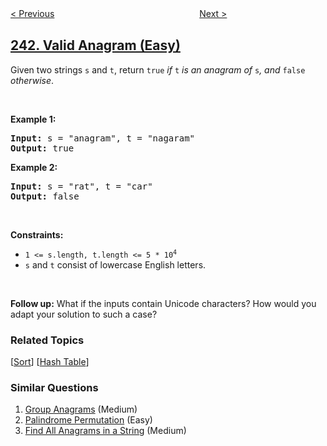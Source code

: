 <!--|This file generated by command(leetcode description); DO NOT EDIT.    |-->
<!--+----------------------------------------------------------------------+-->
<!--|@author    openset <openset.wang@gmail.com>                           |-->
<!--|@link      https://github.com/openset                                 |-->
<!--|@home      https://github.com/openset/leetcode                        |-->
<!--+----------------------------------------------------------------------+-->

[< Previous](../different-ways-to-add-parentheses "Different Ways to Add Parentheses")
　　　　　　　　　　　　　　　　
[Next >](../shortest-word-distance "Shortest Word Distance")

## [242. Valid Anagram (Easy)](https://leetcode.com/problems/valid-anagram "有效的字母异位词")

<p>Given two strings <code>s</code> and <code>t</code>, return <code>true</code> <em>if</em> <code>t</code> <em>is an anagram of</em> <code>s</code><em>, and</em> <code>false</code> <em>otherwise</em>.</p>

<p>&nbsp;</p>
<p><strong>Example 1:</strong></p>
<pre><strong>Input:</strong> s = "anagram", t = "nagaram"
<strong>Output:</strong> true
</pre><p><strong>Example 2:</strong></p>
<pre><strong>Input:</strong> s = "rat", t = "car"
<strong>Output:</strong> false
</pre>
<p>&nbsp;</p>
<p><strong>Constraints:</strong></p>

<ul>
	<li><code>1 &lt;= s.length, t.length &lt;= 5 * 10<sup>4</sup></code></li>
	<li><code>s</code> and <code>t</code> consist of lowercase English letters.</li>
</ul>

<p>&nbsp;</p>
<p><strong>Follow up:</strong> What if the inputs contain Unicode characters? How would you adapt your solution to such a case?</p>

### Related Topics
  [[Sort](../../tag/sort/README.md)]
  [[Hash Table](../../tag/hash-table/README.md)]

### Similar Questions
  1. [Group Anagrams](../group-anagrams) (Medium)
  1. [Palindrome Permutation](../palindrome-permutation) (Easy)
  1. [Find All Anagrams in a String](../find-all-anagrams-in-a-string) (Medium)
